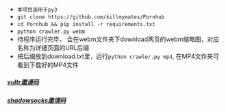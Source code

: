 
- ```本项目适用于py3```
- ```git clone https://github.com/killmymates/Pornhub ```
- ```cd Pornhub && pip install -r requirements.txt```
- ```python crawler.py webm```
- 待程序运行完毕， 会在webm文件夹下download两页的webm缩略图，对应名称为详细页面的URL后缀
- 把后缀放到download.txt里，运行```python crawler.py mp4```, 在MP4文件夹可看到下载好的MP4文件


##### [vultr邀请码](https://www.vultr.com/?ref=7378179)
##### [shadowsocks邀请码](https://portal.shadowsocks.nl/aff.php?aff=24252)

